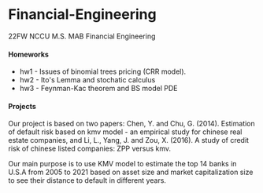 # Financial-Engineering

22FW NCCU M.S. MAB Financial Engineering

#### Homeworks

- hw1 - Issues of binomial trees pricing (CRR model).
- hw2 - Ito's Lemma and stochatic calculus
- hw3 - Feynman-Kac theorem and BS model PDE

#### Projects

Our project is based on two papers: Chen, Y. and Chu, G. (2014). Estimation of default risk based on kmv model - an empirical study for chinese real estate companies, and Li, L., Yang, J. and Zou, X. (2016). A study of credit risk of chinese listed companies: ZPP versus kmv.

Our main purpose is to use KMV model to estimate the top 14 banks in U.S.A from 2005 to 2021 based on asset size and market capitalization size to see their distance to default in different years.

